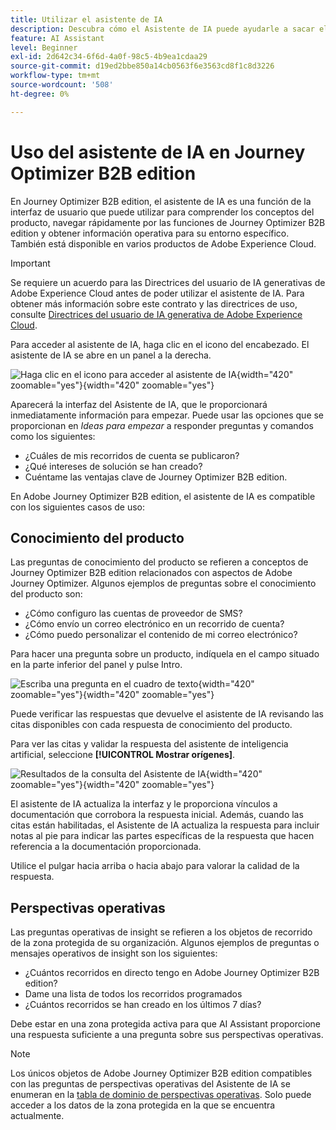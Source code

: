```yaml
---
title: Utilizar el asistente de IA
description: Descubra cómo el Asistente de IA puede ayudarle a sacar el máximo partido a las funciones de Journey Optimizer B2B edition.
feature: AI Assistant
level: Beginner
exl-id: 2d642c34-6f6d-4a0f-98c5-4b9ea1cdaa29
source-git-commit: d19ed2bbe850a14cb0563f6e3563cd8f1c8d3226
workflow-type: tm+mt
source-wordcount: '508'
ht-degree: 0%

---
```


# Uso del asistente de IA en Journey Optimizer B2B edition

En Journey Optimizer B2B edition, el asistente de IA es una función de la interfaz de usuario que puede utilizar para comprender los conceptos del producto, navegar rápidamente por las funciones de Journey Optimizer B2B edition y obtener información operativa para su entorno específico. También está disponible en varios productos de Adobe Experience Cloud.

>[!IMPORTANT]
>
>Se requiere un acuerdo para las Directrices del usuario de IA generativas de Adobe Experience Cloud antes de poder utilizar el asistente de IA. Para obtener más información sobre este contrato y las directrices de uso, consulte [Directrices del usuario de IA generativa de Adobe Experience Cloud](https://www.adobe.com/legal/licenses-terms/adobe-dx-gen-ai-user-guidelines.html).

Para acceder al asistente de IA, haga clic en el icono del encabezado. El asistente de IA se abre en un panel a la derecha.

![Haga clic en el icono para acceder al asistente de IA](./assets/ai-assistant-icon-displayed.png){width="420" zoomable="yes"}{width=&quot;420&quot; zoomable=&quot;yes&quot;}

Aparecerá la interfaz del Asistente de IA, que le proporcionará inmediatamente información para empezar. Puede usar las opciones que se proporcionan en _Ideas para empezar_ a responder preguntas y comandos como los siguientes:

* ¿Cuáles de mis recorridos de cuenta se publicaron?
* ¿Qué intereses de solución se han creado?
* Cuéntame las ventajas clave de Journey Optimizer B2B edition.

En Adobe Journey Optimizer B2B edition, el asistente de IA es compatible con los siguientes casos de uso:

## Conocimiento del producto

Las preguntas de conocimiento del producto se refieren a conceptos de Journey Optimizer B2B edition relacionados con aspectos de Adobe Journey Optimizer. Algunos ejemplos de preguntas sobre el conocimiento del producto son:

* ¿Cómo configuro las cuentas de proveedor de SMS?
* ¿Cómo envío un correo electrónico en un recorrido de cuenta?
* ¿Cómo puedo personalizar el contenido de mi correo electrónico?

Para hacer una pregunta sobre un producto, indíquela en el campo situado en la parte inferior del panel y pulse Intro.

![Escriba una pregunta en el cuadro de texto](./assets/ai-assistant-ask-question.png){width="420" zoomable="yes"}{width=&quot;420&quot; zoomable=&quot;yes&quot;}

Puede verificar las respuestas que devuelve el asistente de IA revisando las citas disponibles con cada respuesta de conocimiento del producto.

Para ver las citas y validar la respuesta del asistente de inteligencia artificial, seleccione **[!UICONTROL Mostrar orígenes]**.

![Resultados de la consulta del Asistente de IA](./assets/ai-assistant-answer.png){width="420" zoomable="yes"}{width=&quot;420&quot; zoomable=&quot;yes&quot;}

El asistente de IA actualiza la interfaz y le proporciona vínculos a documentación que corrobora la respuesta inicial. Además, cuando las citas están habilitadas, el Asistente de IA actualiza la respuesta para incluir notas al pie para indicar las partes específicas de la respuesta que hacen referencia a la documentación proporcionada.

Utilice el pulgar hacia arriba o hacia abajo para valorar la calidad de la respuesta.

## Perspectivas operativas

Las preguntas operativas de insight se refieren a los objetos de recorrido de la zona protegida de su organización. Algunos ejemplos de preguntas o mensajes operativos de insight son los siguientes:

* ¿Cuántos recorridos en directo tengo en Adobe Journey Optimizer B2B edition?
* Dame una lista de todos los recorridos programados
* ¿Cuántos recorridos se han creado en los últimos 7 días?

Debe estar en una zona protegida activa para que AI Assistant proporcione una respuesta suficiente a una pregunta sobre sus perspectivas operativas.

>[!NOTE]
>
>Los únicos objetos de Adobe Journey Optimizer B2B edition compatibles con las preguntas de perspectivas operativas del Asistente de IA se enumeran en la [tabla de dominio de perspectivas operativas](./ai-assistant-overview.md#operational-insights). Solo puede acceder a los datos de la zona protegida en la que se encuentra actualmente.

<!-- Select to view an example of an operational insights question.

In the following example, AI Assistant receives the following query: _Show me dataflows that were created using the Amazon S3 source._

screen

AI Assistant responds with a table list of your dataflows and their corresponding IDs. Click the _Download_ icon ( Download icon ) to download the table as a CSV file. To view the entire table, click the _Expand_ icon ( Expand icon ).

screen

An expanded view of the table appears, providing you with a more comprehensive list of dataflows based on the parameters of your query.

screen

When prompted with an operational insights question, AI Assistant provides an explanation of how it computed the answer. In the following example, AI Assistant outlines the steps it took in order to identify the dataflows that were created using the Amazon S3 source.

screen

You can also provide filters and modifications to your questions, and you can instruct AI Assistant to render its findings based on the filters that you include. For example, you can ask AI Assistant to show you a trend of the count of segment definitions in the order of their created date, remove segment definitions with zero total profiles, and use month names instead of integers when displaying the data.

### Verify operational insights responses

You can verify each response related to operational insights questions using an SQL query that AI Assistant provides.

Select to view example of verifying operational insights responses

After receiving an answer for an operational insights question, click **[!UICONTROL Show sources]** and then select **[!UICONTROL View source query]**.

screen

When queried with an operational insights question, AI Assistant provides an SQL query that you can use to verify the process that it took to compute its answer. This source query is for verification purposes only and is not supported on Query Service.

screen  

 -->
